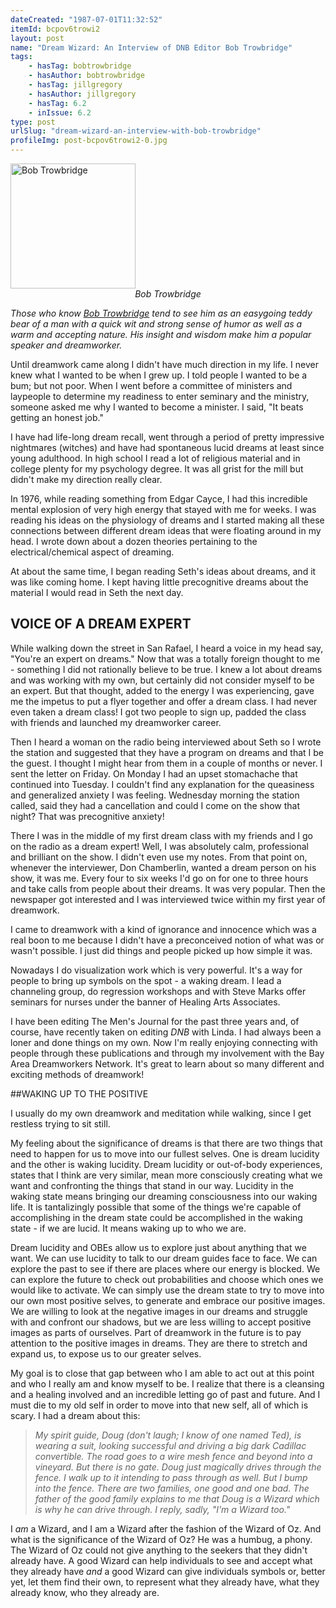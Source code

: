 ```yaml
---
dateCreated: "1987-07-01T11:32:52"
itemId: bcpov6trowi2
layout: post
name: "Dream Wizard: An Interview of DNB Editor Bob Trowbridge"
tags:
    - hasTag: bobtrowbridge
    - hasAuthor: bobtrowbridge
    - hasTag: jillgregory
    - hasAuthor: jillgregory
    - hasTag: 6.2
    - inIssue: 6.2
type: post
urlSlug: "dream-wizard-an-interview-with-bob-trowbridge"
profileImg: post-bcpov6trowi2-0.jpg
---
```


<img src="../images/post-bcpov6trowi2-0.jpg" width="200" height="auto" alt="Bob Trowbridge"/>
<!--nopreview--><div style="text-align:center"><i>Bob Trowbridge</i></div><!--/nopreview-->

_Those who know [Bob Trowbridge](../@bobtrowbridge) tend to see him as an easygoing teddy bear of a man with a quick wit and strong sense of humor as well as a warm and accepting nature. His insight and wisdom make him a popular speaker and dreamworker._

Until dreamwork came along I didn't have much direction in my life. I never knew what I wanted to be when I grew up. I told people I wanted to be a bum; but not poor. When I went before a committee of ministers and laypeople to determine my readiness to enter seminary and the ministry, someone asked me why I wanted to become a minister. I said, "It beats getting an honest job."

I have had life-long dream recall, went through a period of pretty impressive nightmares (witches) and have had spontaneous lucid dreams at least since young adulthood. In high school I read a lot of religious material and in college plenty for my psychology degree. It was all grist for the mill but didn't make my direction really clear.

In 1976, while reading something from Edgar Cayce, I had this incredible mental explosion of very high energy that stayed with me for weeks. I was reading his ideas on the physiology of dreams and I started making all these connections between different dream ideas that were floating around in my head. I wrote down about a dozen theories pertaining to the electrical/chemical aspect of dreaming.

At about the same time, I began reading Seth's ideas about dreams, and it was like coming home. I kept having little precognitive dreams about the material I would read in Seth the next day.

## VOICE OF A DREAM EXPERT

While walking down the street in San Rafael, I heard a voice in my head say, "You're an expert on dreams." Now that was a totally foreign thought to me - something I did not rationally believe to be true. I knew a lot about dreams and was working with my own, but certainly did not consider myself to be an expert. But that thought, added to the energy I was experiencing, gave me the impetus to put a flyer together and offer a dream class. I had never even taken a dream class! I got two people to sign up, padded the class with friends and launched my dreamworker career.

Then I heard a woman on the radio being interviewed about Seth so I wrote the station and suggested that they have a program on dreams and that I be the guest. I thought I might hear from them in a couple of months or never. I sent the letter on Friday. On Monday I had an upset stomachache that continued into Tuesday. I couldn't find any explanation for the queasiness and generalized anxiety I was feeling. Wednesday morning the station called, said they had a cancellation and could I come on the show that night? That was precognitive anxiety!

There I was in the middle of my first dream class with my friends and I go on the radio as a dream expert! Well, I was absolutely calm, professional and brilliant on the show. I didn't even use my notes. From that point on, whenever the interviewer, Don Chamberlin, wanted a dream person on his show, it was me. Every four to six weeks I'd go on for one to three hours and take calls from people about their dreams. It was very popular. Then the newspaper got interested and I was interviewed twice within my first year of dreamwork.

I came to dreamwork with a kind of ignorance and innocence which was a real boon to me because I didn't have a preconceived notion of what was or wasn't possible. I just did things and people picked up how simple it was.

Nowadays I do visualization work which is very powerful. It's a way for people to bring up symbols on the spot - a waking dream. I lead a channeling group, do regression workshops and with Steve Marks offer seminars for nurses under the banner of Healing Arts Associates.

I have been editing The Men's Journal for the past three years and, of course, have recently taken on editing _DNB_ with Linda. I had always been a loner and done things on my own. Now I'm really enjoying connecting with people through these publications and through my involvement with the Bay Area Dreamworkers Network. It's great to learn about so many different and exciting methods of dreamwork!

##WAKING UP TO THE POSITIVE

I usually do my own dreamwork and meditation while walking, since I get restless trying to sit still.

My feeling about the significance of dreams is that there are two things that need to happen for us to move into our fullest selves. One is dream lucidity and the other is waking lucidity. Dream lucidity or out-of-body experiences, states that I think are very similar, mean more consciously creating what we want and confronting the things that stand in our way. Lucidity in the waking state means bringing our dreaming consciousness into our waking life. It is tantalizingly possible that some of the things we're capable of accomplishing in the dream state could be accomplished in the waking state - if we are lucid. It means waking up to who we are.

Dream lucidity and OBEs allow us to explore just about anything that we want. We can use lucidity to talk to our dream guides face to face. We can explore the past to see if there are places where our energy is blocked. We can explore the future to check out probabilities and choose which ones we would like to activate. We can simply use the dream state to try to move into our own most positive selves, to generate and embrace our positive images. We are willing to look at the negative images in our dreams and struggle with and confront our shadows, but we are less willing to accept positive images as parts of ourselves. Part of dreamwork in the future is to pay attention to the positive images in dreams. They are there to stretch and expand us, to expose us to our greater selves.

My goal is to close that gap between who I am able to act out at this point and who I really am and know myself to be. I realize that there is a cleansing and a healing involved and an incredible letting go of past and future. And I must die to my old self in order to move into that new self, all of which is scary. I had a dream about this:

> _My spirit guide, Doug (don't laugh; I know of one named Ted), is wearing a suit, looking successful and driving a big dark Cadillac convertible. The road goes to a wire mesh fence and beyond into a vineyard. But there is no gate. Doug just magically drives through the fence. I walk up to it intending to pass through as well. But I bump into the fence. There are two families, one good and one bad. The father of the good family explains to me that Doug is a Wizard which is why he can drive through. I reply, sadly, "I'm a Wizard too."_

I _am_ a Wizard, and I am a Wizard after the fashion of the Wizard of Oz. And what is the significance of the Wizard of Oz? He was a humbug, a phony. The Wizard of Oz could not give anything to the seekers that they didn't already have. A good Wizard can help individuals to see and accept what they already have _and_ a good Wizard can give individuals symbols or, better yet, let them find their own, to represent what they already have, what they already know, who they already are.
